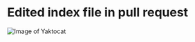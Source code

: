 # Edited index file in pull request

![Image of Yaktocat](https://octodex.github.com/images/yaktocat.png)
